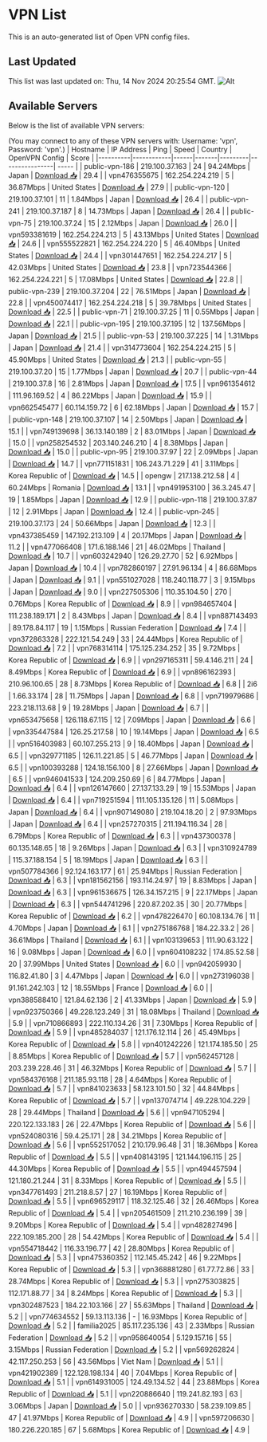 # VPN List

This is an auto-generated list of Open VPN config files.

## Last Updated

This list was last updated on: Thu, 14 Nov 2024 20:25:54 GMT.
![Alt](https://repobeats.axiom.co/api/embed/186b98318ef1479477931607c1ad7d823f12451f.svg "Repobeats analytics image")

## Available Servers

Below is the list of available VPN servers:

(You may connect to any of these VPN servers with: Username: 'vpn', Password: 'vpn'.)
| Hostname | IP Address | Ping | Speed | Country | OpenVPN Config | Score |
|----------|------------|------|-------|---------|----------------| ----- |
| public-vpn-186 | 219.100.37.163 | 24 | 94.24Mbps | Japan | [Download 📥](./configs/server_0_JP.ovpn) | 29.4 |
| vpn476355675 | 162.254.224.219 | 5 | 36.87Mbps | United States | [Download 📥](./configs/server_1_US.ovpn) | 27.9 |
| public-vpn-120 | 219.100.37.101 | 11 | 1.84Mbps | Japan | [Download 📥](./configs/server_2_JP.ovpn) | 26.4 |
| public-vpn-241 | 219.100.37.187 | 8 | 14.73Mbps | Japan | [Download 📥](./configs/server_3_JP.ovpn) | 26.4 |
| public-vpn-75 | 219.100.37.24 | 15 | 2.12Mbps | Japan | [Download 📥](./configs/server_4_JP.ovpn) | 26.0 |
| vpn593381619 | 162.254.224.213 | 5 | 43.13Mbps | United States | [Download 📥](./configs/server_5_US.ovpn) | 24.6 |
| vpn555522821 | 162.254.224.220 | 5 | 46.40Mbps | United States | [Download 📥](./configs/server_6_US.ovpn) | 24.4 |
| vpn301447651 | 162.254.224.217 | 5 | 42.03Mbps | United States | [Download 📥](./configs/server_7_US.ovpn) | 23.8 |
| vpn723544366 | 162.254.224.221 | 5 | 17.08Mbps | United States | [Download 📥](./configs/server_8_US.ovpn) | 22.8 |
| public-vpn-239 | 219.100.37.204 | 22 | 76.51Mbps | Japan | [Download 📥](./configs/server_9_JP.ovpn) | 22.8 |
| vpn450074417 | 162.254.224.218 | 5 | 39.78Mbps | United States | [Download 📥](./configs/server_10_US.ovpn) | 22.5 |
| public-vpn-71 | 219.100.37.25 | 11 | 0.55Mbps | Japan | [Download 📥](./configs/server_11_JP.ovpn) | 22.1 |
| public-vpn-195 | 219.100.37.195 | 12 | 137.56Mbps | Japan | [Download 📥](./configs/server_12_JP.ovpn) | 21.5 |
| public-vpn-53 | 219.100.37.225 | 14 | 1.31Mbps | Japan | [Download 📥](./configs/server_13_JP.ovpn) | 21.4 |
| vpn314773604 | 162.254.224.215 | 5 | 45.90Mbps | United States | [Download 📥](./configs/server_14_US.ovpn) | 21.3 |
| public-vpn-55 | 219.100.37.20 | 15 | 1.77Mbps | Japan | [Download 📥](./configs/server_15_JP.ovpn) | 20.7 |
| public-vpn-44 | 219.100.37.8 | 16 | 2.81Mbps | Japan | [Download 📥](./configs/server_16_JP.ovpn) | 17.5 |
| vpn961354612 | 111.96.169.52 | 4 | 86.22Mbps | Japan | [Download 📥](./configs/server_17_JP.ovpn) | 15.9 |
| vpn662545477 | 60.114.159.72 | 6 | 62.18Mbps | Japan | [Download 📥](./configs/server_18_JP.ovpn) | 15.7 |
| public-vpn-148 | 219.100.37.107 | 14 | 2.50Mbps | Japan | [Download 📥](./configs/server_19_JP.ovpn) | 15.1 |
| vpn749139698 | 36.13.140.189 | 2 | 83.01Mbps | Japan | [Download 📥](./configs/server_20_JP.ovpn) | 15.0 |
| vpn258254532 | 203.140.246.210 | 4 | 8.38Mbps | Japan | [Download 📥](./configs/server_21_JP.ovpn) | 15.0 |
| public-vpn-95 | 219.100.37.97 | 22 | 2.09Mbps | Japan | [Download 📥](./configs/server_22_JP.ovpn) | 14.7 |
| vpn771151831 | 106.243.71.229 | 41 | 3.11Mbps | Korea Republic of | [Download 📥](./configs/server_23_KR.ovpn) | 14.5 |
| opengw | 217.138.212.58 | 4 | 60.24Mbps | Romania | [Download 📥](./configs/server_24_RO.ovpn) | 13.1 |
| vpn491953100 | 36.3.245.47 | 19 | 1.85Mbps | Japan | [Download 📥](./configs/server_25_JP.ovpn) | 12.9 |
| public-vpn-118 | 219.100.37.87 | 12 | 2.91Mbps | Japan | [Download 📥](./configs/server_26_JP.ovpn) | 12.4 |
| public-vpn-245 | 219.100.37.173 | 24 | 50.66Mbps | Japan | [Download 📥](./configs/server_27_JP.ovpn) | 12.3 |
| vpn437385459 | 147.192.213.109 | 4 | 20.17Mbps | Japan | [Download 📥](./configs/server_28_JP.ovpn) | 11.2 |
| vpn477066408 | 171.6.188.146 | 21 | 46.02Mbps | Thailand | [Download 📥](./configs/server_29_TH.ovpn) | 10.7 |
| vpn603242940 | 126.29.27.70 | 52 | 6.92Mbps | Japan | [Download 📥](./configs/server_30_JP.ovpn) | 10.4 |
| vpn782860197 | 27.91.96.134 | 4 | 86.68Mbps | Japan | [Download 📥](./configs/server_31_JP.ovpn) | 9.1 |
| vpn551027028 | 118.240.118.77 | 3 | 9.15Mbps | Japan | [Download 📥](./configs/server_32_JP.ovpn) | 9.0 |
| vpn227505306 | 110.35.104.50 | 270 | 0.76Mbps | Korea Republic of | [Download 📥](./configs/server_33_KR.ovpn) | 8.9 |
| vpn984657404 | 111.238.189.171 | 2 | 8.43Mbps | Japan | [Download 📥](./configs/server_34_JP.ovpn) | 8.4 |
| vpn887143493 | 89.178.84.117 | 19 | 1.15Mbps | Russian Federation | [Download 📥](./configs/server_35_RU.ovpn) | 7.4 |
| vpn372863328 | 222.121.54.249 | 33 | 24.44Mbps | Korea Republic of | [Download 📥](./configs/server_36_KR.ovpn) | 7.2 |
| vpn768314114 | 175.125.234.252 | 35 | 9.72Mbps | Korea Republic of | [Download 📥](./configs/server_37_KR.ovpn) | 6.9 |
| vpn297165311 | 59.4.146.211 | 24 | 8.49Mbps | Korea Republic of | [Download 📥](./configs/server_38_KR.ovpn) | 6.9 |
| vpn896162393 | 210.96.100.65 | 28 | 8.73Mbps | Korea Republic of | [Download 📥](./configs/server_39_KR.ovpn) | 6.8 |
| 2i6 | 1.66.33.174 | 28 | 11.75Mbps | Japan | [Download 📥](./configs/server_40_JP.ovpn) | 6.8 |
| vpn719979686 | 223.218.113.68 | 9 | 19.28Mbps | Japan | [Download 📥](./configs/server_41_JP.ovpn) | 6.7 |
| vpn653475658 | 126.118.67.115 | 12 | 7.09Mbps | Japan | [Download 📥](./configs/server_42_JP.ovpn) | 6.6 |
| vpn335447584 | 126.25.217.58 | 10 | 19.14Mbps | Japan | [Download 📥](./configs/server_43_JP.ovpn) | 6.5 |
| vpn516403983 | 60.107.255.213 | 9 | 18.40Mbps | Japan | [Download 📥](./configs/server_44_JP.ovpn) | 6.5 |
| vpn329771185 | 126.11.221.85 | 5 | 46.77Mbps | Japan | [Download 📥](./configs/server_45_JP.ovpn) | 6.5 |
| vpn100393288 | 124.18.156.100 | 8 | 27.66Mbps | Japan | [Download 📥](./configs/server_46_JP.ovpn) | 6.5 |
| vpn946041533 | 124.209.250.69 | 6 | 84.77Mbps | Japan | [Download 📥](./configs/server_47_JP.ovpn) | 6.4 |
| vpn126147660 | 27.137.133.29 | 19 | 15.53Mbps | Japan | [Download 📥](./configs/server_48_JP.ovpn) | 6.4 |
| vpn719251594 | 111.105.135.126 | 11 | 5.08Mbps | Japan | [Download 📥](./configs/server_49_JP.ovpn) | 6.4 |
| vpn907149080 | 219.104.18.20 | 2 | 97.93Mbps | Japan | [Download 📥](./configs/server_50_JP.ovpn) | 6.4 |
| vpn257270315 | 211.194.116.34 | 28 | 6.79Mbps | Korea Republic of | [Download 📥](./configs/server_51_KR.ovpn) | 6.3 |
| vpn437300378 | 60.135.148.65 | 18 | 9.26Mbps | Japan | [Download 📥](./configs/server_52_JP.ovpn) | 6.3 |
| vpn310924789 | 115.37.188.154 | 5 | 18.19Mbps | Japan | [Download 📥](./configs/server_53_JP.ovpn) | 6.3 |
| vpn507784366 | 92.124.163.177 | 61 | 25.94Mbps | Russian Federation | [Download 📥](./configs/server_54_RU.ovpn) | 6.3 |
| vpn181562156 | 193.114.24.97 | 19 | 8.83Mbps | Japan | [Download 📥](./configs/server_55_JP.ovpn) | 6.3 |
| vpn961536675 | 126.34.157.215 | 9 | 22.17Mbps | Japan | [Download 📥](./configs/server_56_JP.ovpn) | 6.3 |
| vpn544741296 | 220.87.202.35 | 30 | 20.77Mbps | Korea Republic of | [Download 📥](./configs/server_57_KR.ovpn) | 6.2 |
| vpn478226470 | 60.108.134.76 | 11 | 4.70Mbps | Japan | [Download 📥](./configs/server_58_JP.ovpn) | 6.1 |
| vpn275186768 | 184.22.33.2 | 26 | 36.61Mbps | Thailand | [Download 📥](./configs/server_59_TH.ovpn) | 6.1 |
| vpn103139653 | 111.90.63.122 | 16 | 9.08Mbps | Japan | [Download 📥](./configs/server_60_JP.ovpn) | 6.0 |
| vpn604108232 | 174.85.52.58 | 20 | 37.99Mbps | United States | [Download 📥](./configs/server_61_US.ovpn) | 6.0 |
| vpn942059930 | 116.82.41.80 | 3 | 4.47Mbps | Japan | [Download 📥](./configs/server_62_JP.ovpn) | 6.0 |
| vpn273196038 | 91.161.242.103 | 12 | 18.55Mbps | France | [Download 📥](./configs/server_63_FR.ovpn) | 6.0 |
| vpn388588410 | 121.84.62.136 | 2 | 41.33Mbps | Japan | [Download 📥](./configs/server_64_JP.ovpn) | 5.9 |
| vpn923750366 | 49.228.123.249 | 31 | 18.08Mbps | Thailand | [Download 📥](./configs/server_65_TH.ovpn) | 5.9 |
| vpn710866893 | 222.110.134.26 | 31 | 7.30Mbps | Korea Republic of | [Download 📥](./configs/server_66_KR.ovpn) | 5.9 |
| vpn485284037 | 121.176.12.114 | 26 | 45.49Mbps | Korea Republic of | [Download 📥](./configs/server_67_KR.ovpn) | 5.8 |
| vpn401242226 | 121.174.185.50 | 25 | 8.85Mbps | Korea Republic of | [Download 📥](./configs/server_68_KR.ovpn) | 5.7 |
| vpn562457128 | 203.239.228.46 | 31 | 46.32Mbps | Korea Republic of | [Download 📥](./configs/server_69_KR.ovpn) | 5.7 |
| vpn584376168 | 211.185.93.118 | 28 | 4.64Mbps | Korea Republic of | [Download 📥](./configs/server_70_KR.ovpn) | 5.7 |
| vpn841023633 | 58.123.101.50 | 32 | 44.84Mbps | Korea Republic of | [Download 📥](./configs/server_71_KR.ovpn) | 5.7 |
| vpn137074714 | 49.228.104.229 | 28 | 29.44Mbps | Thailand | [Download 📥](./configs/server_72_TH.ovpn) | 5.6 |
| vpn947105294 | 220.122.133.183 | 26 | 22.47Mbps | Korea Republic of | [Download 📥](./configs/server_73_KR.ovpn) | 5.6 |
| vpn524080316 | 59.4.25.171 | 28 | 34.21Mbps | Korea Republic of | [Download 📥](./configs/server_74_KR.ovpn) | 5.6 |
| vpn552517052 | 210.179.96.48 | 31 | 18.36Mbps | Korea Republic of | [Download 📥](./configs/server_75_KR.ovpn) | 5.5 |
| vpn408143195 | 121.144.196.115 | 25 | 44.30Mbps | Korea Republic of | [Download 📥](./configs/server_76_KR.ovpn) | 5.5 |
| vpn494457594 | 121.180.21.244 | 31 | 8.33Mbps | Korea Republic of | [Download 📥](./configs/server_77_KR.ovpn) | 5.5 |
| vpn347761493 | 211.218.8.57 | 27 | 16.19Mbps | Korea Republic of | [Download 📥](./configs/server_78_KR.ovpn) | 5.5 |
| vpn696529117 | 118.32.125.46 | 32 | 26.46Mbps | Korea Republic of | [Download 📥](./configs/server_79_KR.ovpn) | 5.4 |
| vpn205461509 | 211.210.236.199 | 39 | 9.20Mbps | Korea Republic of | [Download 📥](./configs/server_80_KR.ovpn) | 5.4 |
| vpn482827496 | 222.109.185.200 | 28 | 54.42Mbps | Korea Republic of | [Download 📥](./configs/server_81_KR.ovpn) | 5.4 |
| vpn554718442 | 116.33.196.77 | 42 | 28.80Mbps | Korea Republic of | [Download 📥](./configs/server_82_KR.ovpn) | 5.3 |
| vpn475360352 | 112.145.45.242 | 46 | 9.22Mbps | Korea Republic of | [Download 📥](./configs/server_83_KR.ovpn) | 5.3 |
| vpn368881280 | 61.77.72.86 | 33 | 28.74Mbps | Korea Republic of | [Download 📥](./configs/server_84_KR.ovpn) | 5.3 |
| vpn275303825 | 112.171.88.77 | 34 | 8.24Mbps | Korea Republic of | [Download 📥](./configs/server_85_KR.ovpn) | 5.3 |
| vpn302487523 | 184.22.103.166 | 27 | 55.63Mbps | Thailand | [Download 📥](./configs/server_86_TH.ovpn) | 5.2 |
| vpn774634552 | 59.13.113.136 | - | 16.93Mbps | Korea Republic of | [Download 📥](./configs/server_87_KR.ovpn) | 5.2 |
| familia2025 | 85.117.235.136 | 43 | 2.33Mbps | Russian Federation | [Download 📥](./configs/server_88_RU.ovpn) | 5.2 |
| vpn958640054 | 5.129.157.16 | 55 | 3.15Mbps | Russian Federation | [Download 📥](./configs/server_89_RU.ovpn) | 5.2 |
| vpn569262824 | 42.117.250.253 | 56 | 43.56Mbps | Viet Nam | [Download 📥](./configs/server_90_VN.ovpn) | 5.1 |
| vpn421902389 | 122.128.198.134 | 40 | 7.04Mbps | Korea Republic of | [Download 📥](./configs/server_91_KR.ovpn) | 5.1 |
| vpn614931005 | 124.49.134.52 | 44 | 23.88Mbps | Korea Republic of | [Download 📥](./configs/server_92_KR.ovpn) | 5.1 |
| vpn220886640 | 119.241.82.193 | 63 | 3.06Mbps | Japan | [Download 📥](./configs/server_93_JP.ovpn) | 5.0 |
| vpn936270330 | 58.239.109.85 | 47 | 41.97Mbps | Korea Republic of | [Download 📥](./configs/server_94_KR.ovpn) | 4.9 |
| vpn597206630 | 180.226.220.185 | 67 | 5.68Mbps | Korea Republic of | [Download 📥](./configs/server_95_KR.ovpn) | 4.9 |

